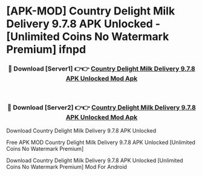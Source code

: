 # [APK-MOD] Country Delight  Milk Delivery 9.7.8 APK Unlocked - [Unlimited Coins No Watermark Premium] ifnpd



<div align="center">
<h3>🔴 Download [Server1] 👉👉 <a href="https://momento.my/?title=Country_Delight__Milk_Delivery_9.7.8_APK_Unlocked">Country Delight  Milk Delivery 9.7.8 APK Unlocked Mod Apk</a></h3><br>

<h3>🔴 Download [Server2] 👉👉 <a href="https://momento.my/?title=Country_Delight__Milk_Delivery_9.7.8_APK_Unlocked">Country Delight  Milk Delivery 9.7.8 APK Unlocked Mod Apk</a></h3>
</div>



Download Country Delight  Milk Delivery 9.7.8 APK Unlocked 

Free APK MOD Country Delight  Milk Delivery 9.7.8 APK Unlocked [Unlimited Coins No Watermark Premium]

Download Country Delight  Milk Delivery 9.7.8 APK Unlocked [Unlimited Coins No Watermark Premium] Mod For Android
